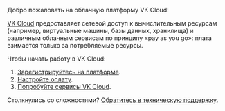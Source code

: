 Добро пожаловать на облачную платформу VK Cloud!

[VK Cloud](/ru/start/concepts/architecture) предоставляет сетевой доступ к вычислительным ресурсам (например, виртуальные машины, базы данных, хранилища) и различным облачным сервисам по принципу «pay as you go»: плата взимается только за потребляемые ресурсы.

Чтобы начать работу в VK Cloud:

1. [Зарегистрируйтесь на платформе](/ru/intro/onboarding/account/create-account).
1. [Настройте оплату](/ru/intro/onboarding/account/billing-settings).
1. [Попробуйте сервисы VK Cloud](/ru/intro/onboarding/quick-start).

Столкнулись со сложностями? [Обратитесь в техническую поддержку](/ru/intro/onboarding/contact_support).
